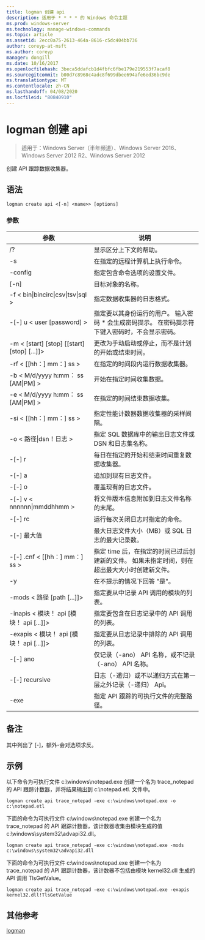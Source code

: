 ```yaml
---
title: logman 创建 api
description: 适用于 * * * * 的 Windows 命令主题
ms.prod: windows-server
ms.technology: manage-windows-commands
ms.topic: article
ms.assetid: 2ecc0a75-2613-464a-8616-c5dc404bb736
author: coreyp-at-msft
ms.author: coreyp
manager: dongill
ms.date: 10/16/2017
ms.openlocfilehash: 3beca5ddafcb1d4fbfc6fbe179e219553f7acaf8
ms.sourcegitcommit: b00d7c8968c4adc8f699dbee694afe6ed36bc9de
ms.translationtype: MT
ms.contentlocale: zh-CN
ms.lasthandoff: 04/08/2020
ms.locfileid: "80840910"
---
```

# <a name="logman-create-api"></a>logman 创建 api

>适用于：Windows Server（半年频道）、Windows Server 2016、Windows Server 2012 R2、Windows Server 2012

创建 API 跟踪数据收集器。  

## <a name="syntax"></a>语法  
```  
logman create api <[-n] <name>> [options]  
```  
### <a name="parameters"></a>参数  

|                    参数                     |                                                                               说明                                                                               |
|--------------------------------------------------|-------------------------------------------------------------------------------------------------------------------------------------------------------------------------|
|                        /?                        |                                                                    显示区分上下文的帮助。                                                                     |
|                -s <computer name>                |                                                          在指定的远程计算机上执行命令。                                                          |
|                 -config <value>                  |                                                         指定包含命令选项的设置文件。                                                         |
|                   [-n] <name>                    |                                                                       目标对象的名称。                                                                        |
| -f < bin&#124;bincirc&#124;csv&#124;tsv&#124;sql > |                                                            指定数据收集器的日志格式。                                                             |
|             -[-] u < user [password] >              | 指定要以其身份运行的用户。 输入密码 \* 会生成密码提示。 在密码提示符下键入密码时，不会显示密码。 |
|    -m < [start] [stop] [[start] [stop] [...]]>    |                                                更改为手动启动或停止，而不是计划的开始或结束时间。                                                 |
|                -rf < [[hh：] mm：] ss >                |                                                        在指定的时间段内运行数据收集器。                                                         |
|        -b < M/d/yyyy h:mm： ss [AM&#124;PM] >         |                                                              开始在指定时间收集数据。                                                               |
|        -e < M/d/yyyy h:mm： ss [AM&#124;PM] >         |                                                               在指定的时间结束数据收集。                                                                |
|                -si < [[hh：] mm：] ss >                |                                                 指定性能计数器数据收集器的采样间隔。                                                  |
|              -o < 路径&#124;dsn！日志 >              |                                              指定 SQL 数据库中的输出日志文件或 DSN 和日志集名称。                                               |
|                      -[-] r                       |                                                  每日在指定的开始和结束时间重复数据收集器。                                                  |
|                      -[-] a                       |                                                                     追加到现有日志文件。                                                                     |
|                      -[-] o                      |                                                                     覆盖现有的日志文件。                                                                     |
|           -[-] v < nnnnnn&#124;mmddhhmm >           |                                                   将文件版本信息附加到日志文件名称的末尾。                                                   |
|                  -[-] rc <task>                   |                                                         运行每次关闭日志时指定的命令。                                                          |
|                 -[-] 最大值 <value>                  |                                                 最大日志文件大小（MB）或 SQL 日志的最大记录数。                                                  |
|              -[-] .cnf < [[hh：] mm：] ss >              |     指定 time 后，在指定的时间已过后创建新的文件。 如果未指定时间，则在超出最大大小时创建新文件。     |
|                        -y                        |                                                             在不提示的情况下回答 "是"。                                                              |
|            -mods < 路径 [path [...]]>             |                                                          指定要从中记录 API 调用的模块的列表。                                                           |
|     -inapis < 模块！ api [模块！ api [...]]>      |                                                         指定要包含在日志记录中的 API 调用的列表。                                                          |
|     -exapis < 模块！ api [模块！ api [...]]>      |                                                        指定要从日志记录中排除的 API 调用的列表。                                                         |
|                     -[-] ano                      |                                                     仅记录（-ano） API 名称，或不记录（-ano） API 名称。                                                     |
|                  -[-] recursive                   |                                          日志（-递归）或不以递归方式在第一层之外记录（-递归） Api。                                           |
|                   -exe <value>                   |                                                        指定 API 跟踪的可执行文件的完整路径。                                                        |

## <a name="remarks"></a>备注  
其中列出了 [-]，额外-会对选项求反。  
## <a name="examples"></a><a name=BKMK_examples></a>示例  
以下命令为可执行文件 c:\windows\notepad.exe 创建一个名为 trace_notepad 的 API 跟踪计数器，并将结果输出到 c:\notepad.etl. 文件中。  
```  
logman create api trace_notepad -exe c:\windows\notepad.exe -o c:\notepad.etl  
```  
下面的命令为可执行文件 c:\windows\notepad.exe 创建一个名为 trace_notepad 的 API 跟踪计数器，该计数器收集由模块生成的值 c:\windows\system32\advapi32.dll。  
```  
logman create api trace_notepad -exe c:\windows\notepad.exe -mods c:\windows\system32\advapi32.dll  
```  
下面的命令为可执行文件 c:\windows\notepad.exe 创建一个名为 trace_notepad 的 API 跟踪计数器，该计数器不包括由模块 kernel32.dll 生成的 API 调用 TlsGetValue。  
```  
logman create api trace_notepad -exe c:\windows\notepad.exe -exapis kernel32.dll!TlsGetValue  
```  
## <a name="additional-references"></a>其他参考  
[logman](logman.md)  
